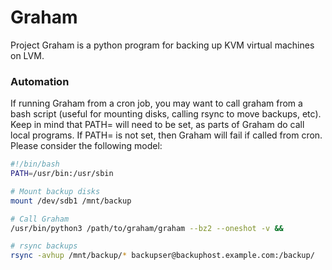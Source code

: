 # Graham
Project Graham is a python program for backing up KVM virtual machines on LVM.

### Automation
If running Graham from a cron job, you may want to call graham from a bash script (useful for mounting disks, calling rsync to move backups, etc).  Keep in mind that PATH= will need to be set, as parts of Graham do call local programs.  If PATH= is not set, then Graham will fail if called from cron.  Please consider the following model:

```bash
#!/bin/bash
PATH=/usr/bin:/usr/sbin

# Mount backup disks
mount /dev/sdb1 /mnt/backup

# Call Graham
/usr/bin/python3 /path/to/graham/graham --bz2 --oneshot -v &&

# rsync backups
rsync -avhup /mnt/backup/* backupser@backuphost.example.com:/backup/
```

